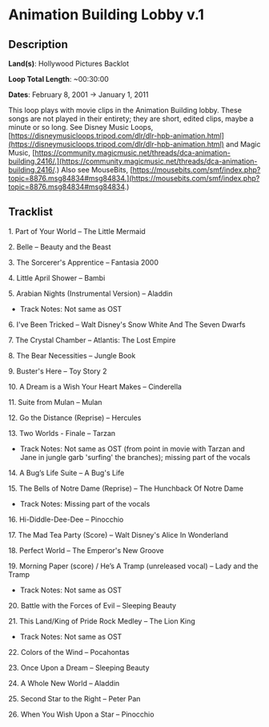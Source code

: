 # Animation Building Lobby v.1

## Description

**Land(s)**: Hollywood Pictures Backlot

**Loop Total Length**: ~00:30:00

**Dates**: February 8, 2001 → January 1, 2011

This loop plays with movie clips in the Animation Building lobby. These songs are not played in their entirety; they are short, edited clips, maybe a minute or so long. See Disney Music Loops, [https://disneymusicloops.tripod.com/dlr/dlr-hpb-animation.html](https://disneymusicloops.tripod.com/dlr/dlr-hpb-animation.html) and Magic Music, [https://community.magicmusic.net/threads/dca-animation-building.2416/.](https://community.magicmusic.net/threads/dca-animation-building.2416/.) Also see MouseBits, [https://mousebits.com/smf/index.php?topic=8876.msg84834#msg84834.](https://mousebits.com/smf/index.php?topic=8876.msg84834#msg84834.)

## Tracklist

1\. Part of Your World – The Little Mermaid



2\. Belle – Beauty and the Beast



3\. The Sorcerer's Apprentice – Fantasia 2000



4\. Little April Shower – Bambi



5\. Arabian Nights (Instrumental Version) – Aladdin

- Track Notes: Not same as OST

6\. I've Been Tricked – Walt Disney's Snow White And The Seven Dwarfs



7\. The Crystal Chamber – Atlantis: The Lost Empire



8\. The Bear Necessities – Jungle Book



9\. Buster's Here – Toy Story 2



10\. A Dream is a Wish Your Heart Makes – Cinderella



11\. Suite from Mulan – Mulan



12\. Go the Distance (Reprise) – Hercules



13\. Two Worlds - Finale – Tarzan

- Track Notes: Not same as OST (from point in movie with Tarzan and Jane in jungle garb 'surfing' the branches); missing part of the vocals

14\. A Bug’s Life Suite – A Bug's Life



15\. The Bells of Notre Dame (Reprise) – The Hunchback Of Notre Dame

- Track Notes: Missing part of the vocals

16\. Hi-Diddle-Dee-Dee – Pinocchio



17\. The Mad Tea Party (Score) – Walt Disney's Alice In Wonderland



18\. Perfect World – The Emperor's New Groove



19\. Morning Paper (score) / He’s A Tramp (unreleased vocal) – Lady and the Tramp

- Track Notes: Not same as OST

20\. Battle with the Forces of Evil – Sleeping Beauty



21\. This Land/King of Pride Rock Medley – The Lion King

- Track Notes: Not same as OST

22\. Colors of the Wind – Pocahontas



23\. Once Upon a Dream – Sleeping Beauty



24\. A Whole New World – Aladdin



25\. Second Star to the Right – Peter Pan



26\. When You Wish Upon a Star – Pinocchio


